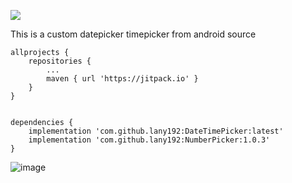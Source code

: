 [![](https://jitpack.io/v/lany192/DateTimePicker.svg)](https://jitpack.io/#lany192/DateTimePicker)

This is a custom datepicker timepicker from android source

    allprojects {
        repositories {
            ...
            maven { url 'https://jitpack.io' }
        }
    }
        
      
    dependencies {
        implementation 'com.github.lany192:DateTimePicker:latest'
        implementation 'com.github.lany192:NumberPicker:1.0.3'
    }
        
![image](https://github.com/lany192/DateTimePicker/raw/master/Screenshot/a.png)
